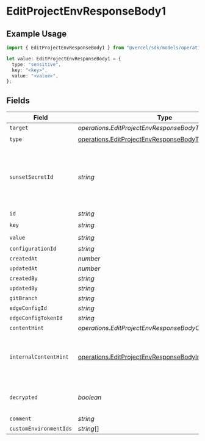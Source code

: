 # EditProjectEnvResponseBody1

## Example Usage

```typescript
import { EditProjectEnvResponseBody1 } from "@vercel/sdk/models/operations/editprojectenv.js";

let value: EditProjectEnvResponseBody1 = {
  type: "sensitive",
  key: "<key>",
  value: "<value>",
};
```

## Fields

| Field                                                                                                                                | Type                                                                                                                                 | Required                                                                                                                             | Description                                                                                                                          |
| ------------------------------------------------------------------------------------------------------------------------------------ | ------------------------------------------------------------------------------------------------------------------------------------ | ------------------------------------------------------------------------------------------------------------------------------------ | ------------------------------------------------------------------------------------------------------------------------------------ |
| `target`                                                                                                                             | *operations.EditProjectEnvResponseBodyTarget*                                                                                        | :heavy_minus_sign:                                                                                                                   | N/A                                                                                                                                  |
| `type`                                                                                                                               | [operations.EditProjectEnvResponseBodyType](../../models/operations/editprojectenvresponsebodytype.md)                               | :heavy_check_mark:                                                                                                                   | N/A                                                                                                                                  |
| `sunsetSecretId`                                                                                                                     | *string*                                                                                                                             | :heavy_minus_sign:                                                                                                                   | This is used to identiy variables that have been migrated from type secret to sensitive.                                             |
| `id`                                                                                                                                 | *string*                                                                                                                             | :heavy_minus_sign:                                                                                                                   | N/A                                                                                                                                  |
| `key`                                                                                                                                | *string*                                                                                                                             | :heavy_check_mark:                                                                                                                   | N/A                                                                                                                                  |
| `value`                                                                                                                              | *string*                                                                                                                             | :heavy_check_mark:                                                                                                                   | N/A                                                                                                                                  |
| `configurationId`                                                                                                                    | *string*                                                                                                                             | :heavy_minus_sign:                                                                                                                   | N/A                                                                                                                                  |
| `createdAt`                                                                                                                          | *number*                                                                                                                             | :heavy_minus_sign:                                                                                                                   | N/A                                                                                                                                  |
| `updatedAt`                                                                                                                          | *number*                                                                                                                             | :heavy_minus_sign:                                                                                                                   | N/A                                                                                                                                  |
| `createdBy`                                                                                                                          | *string*                                                                                                                             | :heavy_minus_sign:                                                                                                                   | N/A                                                                                                                                  |
| `updatedBy`                                                                                                                          | *string*                                                                                                                             | :heavy_minus_sign:                                                                                                                   | N/A                                                                                                                                  |
| `gitBranch`                                                                                                                          | *string*                                                                                                                             | :heavy_minus_sign:                                                                                                                   | N/A                                                                                                                                  |
| `edgeConfigId`                                                                                                                       | *string*                                                                                                                             | :heavy_minus_sign:                                                                                                                   | N/A                                                                                                                                  |
| `edgeConfigTokenId`                                                                                                                  | *string*                                                                                                                             | :heavy_minus_sign:                                                                                                                   | N/A                                                                                                                                  |
| `contentHint`                                                                                                                        | *operations.EditProjectEnvResponseBodyContentHint*                                                                                   | :heavy_minus_sign:                                                                                                                   | N/A                                                                                                                                  |
| `internalContentHint`                                                                                                                | [operations.EditProjectEnvResponseBodyInternalContentHint](../../models/operations/editprojectenvresponsebodyinternalcontenthint.md) | :heavy_minus_sign:                                                                                                                   | Similar to `contentHints`, but should not be exposed to the user.                                                                    |
| `decrypted`                                                                                                                          | *boolean*                                                                                                                            | :heavy_minus_sign:                                                                                                                   | Whether `value` and `vsmValue` are decrypted.                                                                                        |
| `comment`                                                                                                                            | *string*                                                                                                                             | :heavy_minus_sign:                                                                                                                   | N/A                                                                                                                                  |
| `customEnvironmentIds`                                                                                                               | *string*[]                                                                                                                           | :heavy_minus_sign:                                                                                                                   | N/A                                                                                                                                  |